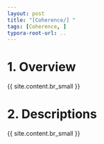 ```yaml
---
layout: post
title: "[Coherence/] "
tags: [Coherence, ]
typora-root-url: ..
---
```


# 1. Overview
{{ site.content.br_small }}


# 2. Descriptions
{{ site.content.br_small }}
